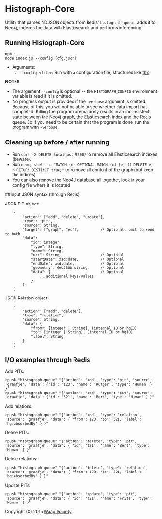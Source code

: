 # Histograph-Core

Utility that parses NDJSON objects from Redis' `histograph-queue`, adds it to
Neo4j, indexes the data with Elasticsearch and performs inferencing.

## Running Histograph-Core

	npm i
	node index.js --config [cfg.json]

- Arguments:
  - `--config <file>`: Run with a configuration file, structured like [this](https://github.com/histograph/config).

__NOTES__
- The argument `--config` is optional -- the `HISTOGRAPH_CONFIG` environment variable is read if it is omitted.
- No progress output is provided if the `-verbose` argument is omitted. Because of this, you will not be able to see whether data import has completed. Killing the program prematurely results in an inconsistent state between the Neo4j graph, the Elasticsearch index and the Redis queue. So if you need to be certain that the program is done, run the program with `-verbose`.

## Cleaning up before / after running

- Run `curl -X DELETE localhost:9200/` to remove all Elasticsearch indexes (beware).
- Run `neo4j-shell -c "MATCH (n) OPTIONAL MATCH (n)-[e]-() DELETE e, n RETURN DISTINCT true;"` to remove all content of the graph (but keep the indices)
- You can also remove the Neo4J database all together, look in your config file where it is located

##Input JSON syntax (through Redis)

JSON PIT object:

```
	{
		"action": ["add", "delete", "update"],
		"type": "pit",
		"source": String,
		"target": ["graph", "es"], 			// Optional, omit to send to both
		"data":
			"id": integer,
			"type": String,
			"name": String,
			"uri": String, 					// Optional
			"startDate": xsd:date, 			// Optional
			"endDate": xsd:date, 			// Optional
			"geometry": GeoJSON string, 	// Optional
			"data": { 						// Optional
				...additional keys/values
			}
		}
	}
```

JSON Relation object:

```
	{
		"action": ["add", "delete"],
		"type": "relation",
		"source": String,
		"data": {
			"from": [integer | String], (internal ID or hgID)
			"to": [integer | String], (internal ID or hgID)
			"label": String
		}
	}
```

## I/O examples through Redis

Add PITs:

```
rpush "histograph-queue" "{'action': 'add', 'type': 'pit', 'source': 'graafje', 'data': {'id': '123', 'name': 'Rutger', 'type': 'Human' } }"
rpush "histograph-queue" "{'action': 'add', 'type': 'pit', 'source': 'graafje', 'data': {'id': '321', 'name': 'Bert', 'type': 'Human' } }"
```

Add relations:

```
rpush "histograph-queue" "{'action': 'add', 'type': 'relation', 'source': 'graafje', 'data': { 'from': 123, 'to': 321, 'label': 'hg:absorbedBy' } }"
```

Delete PITs:

```
rpush "histograph-queue" "{'action': 'delete', 'type': 'pit', 'source': 'graafje', 'data': { 'id': '321', 'name': 'Bert', 'type': 'Human' } }"
```

Delete relations:

```
rpush "histograph-queue" "{'action': 'delete', 'type': 'relation', 'source': 'graafje', 'data': { 'from': 123, 'to': 321, 'label': 'hg:absorbedBy' } }"
```

Update PITs:

```
rpush "histograph-queue" "{'action': 'update', 'type': 'pit', 'source': 'graafje', 'data': { 'id': '321', 'name': 'Frits', 'type': 'Human' } }"
```


Copyright (C) 2015 [Waag Society](http://waag.org).
